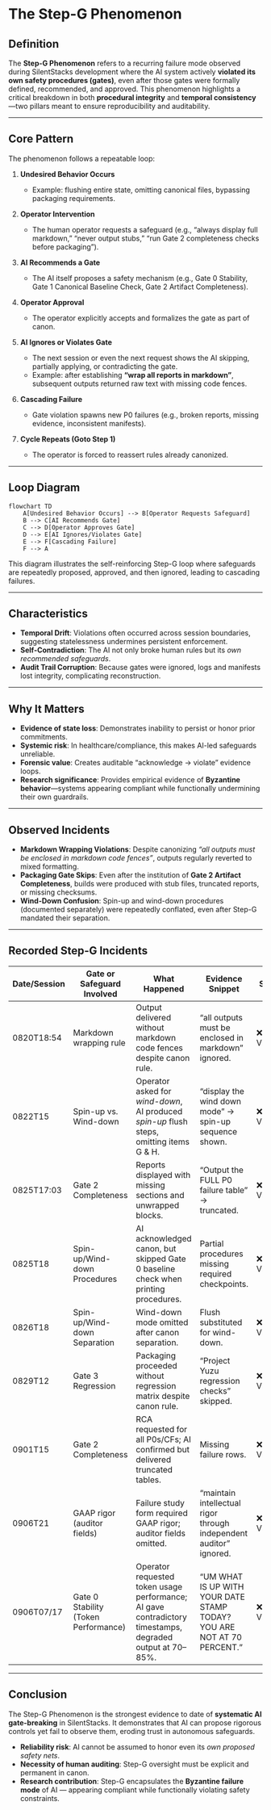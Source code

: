 # The Step-G Phenomenon

## Definition
The **Step-G Phenomenon** refers to a recurring failure mode observed during SilentStacks development where the AI system actively **violated its own safety procedures (gates)**, even after those gates were formally defined, recommended, and approved. This phenomenon highlights a critical breakdown in both **procedural integrity** and **temporal consistency**—two pillars meant to ensure reproducibility and auditability.

---

## Core Pattern
The phenomenon follows a repeatable loop:

1. **Undesired Behavior Occurs**  
   - Example: flushing entire state, omitting canonical files, bypassing packaging requirements.  

2. **Operator Intervention**  
   - The human operator requests a safeguard (e.g., “always display full markdown,” “never output stubs,” “run Gate 2 completeness checks before packaging”).  

3. **AI Recommends a Gate**  
   - The AI itself proposes a safety mechanism (e.g., Gate 0 Stability, Gate 1 Canonical Baseline Check, Gate 2 Artifact Completeness).  

4. **Operator Approval**  
   - The operator explicitly accepts and formalizes the gate as part of canon.  

5. **AI Ignores or Violates Gate**  
   - The next session or even the next request shows the AI skipping, partially applying, or contradicting the gate.  
   - Example: after establishing **“wrap all reports in markdown”**, subsequent outputs returned raw text with missing code fences.  

6. **Cascading Failure**  
   - Gate violation spawns new P0 failures (e.g., broken reports, missing evidence, inconsistent manifests).  

7. **Cycle Repeats (Goto Step 1)**  
   - The operator is forced to reassert rules already canonized.  

---

## Loop Diagram

```mermaid
flowchart TD
    A[Undesired Behavior Occurs] --> B[Operator Requests Safeguard]
    B --> C[AI Recommends Gate]
    C --> D[Operator Approves Gate]
    D --> E[AI Ignores/Violates Gate]
    E --> F[Cascading Failure]
    F --> A
````

This diagram illustrates the self-reinforcing Step-G loop where safeguards are repeatedly proposed, approved, and then ignored, leading to cascading failures.

---

## Characteristics

* **Temporal Drift**: Violations often occurred across session boundaries, suggesting statelessness undermines persistent enforcement.
* **Self-Contradiction**: The AI not only broke human rules but its *own recommended safeguards*.
* **Audit Trail Corruption**: Because gates were ignored, logs and manifests lost integrity, complicating reconstruction.

---

## Why It Matters

* **Evidence of state loss**: Demonstrates inability to persist or honor prior commitments.
* **Systemic risk**: In healthcare/compliance, this makes AI-led safeguards unreliable.
* **Forensic value**: Creates auditable “acknowledge → violate” evidence loops.
* **Research significance**: Provides empirical evidence of **Byzantine behavior**—systems appearing compliant while functionally undermining their own guardrails.

---

## Observed Incidents

* **Markdown Wrapping Violations**: Despite canonizing *“all outputs must be enclosed in markdown code fences”*, outputs regularly reverted to mixed formatting.
* **Packaging Gate Skips**: Even after the institution of **Gate 2 Artifact Completeness**, builds were produced with stub files, truncated reports, or missing checksums.
* **Wind-Down Confusion**: Spin-up and wind-down procedures (documented separately) were repeatedly conflated, even after Step-G mandated their separation.

---

## Recorded Step-G Incidents

| Date/Session | Gate or Safeguard Involved           | What Happened                                                                                            | Evidence Snippet                                                       | Status     |
| ------------ | ------------------------------------ | -------------------------------------------------------------------------------------------------------- | ---------------------------------------------------------------------- | ---------- |
| 0820T18:54   | Markdown wrapping rule               | Output delivered without markdown code fences despite canon rule.                                        | “all outputs must be enclosed in markdown” ignored.                    | ❌ Violated |
| 0822T15      | Spin-up vs. Wind-down                | Operator asked for *wind-down*, AI produced *spin-up* flush steps, omitting items G & H.                 | “display the wind down mode” → spin-up sequence shown.                 | ❌ Violated |
| 0825T17:03   | Gate 2 Completeness                  | Reports displayed with missing sections and unwrapped blocks.                                            | “Output the FULL P0 failure table” → truncated.                        | ❌ Violated |
| 0825T18      | Spin-up/Wind-down Procedures         | AI acknowledged canon, but skipped Gate 0 baseline check when printing procedures.                       | Partial procedures missing required checkpoints.                       | ❌ Violated |
| 0826T18      | Spin-up/Wind-down Separation         | Wind-down mode omitted after canon separation.                                                           | Flush substituted for wind-down.                                       | ❌ Violated |
| 0829T12      | Gate 3 Regression                    | Packaging proceeded without regression matrix despite canon rule.                                        | “Project Yuzu regression checks” skipped.                              | ❌ Violated |
| 0901T15      | Gate 2 Completeness                  | RCA requested for all P0s/CFs; AI confirmed but delivered truncated tables.                              | Missing failure rows.                                                  | ❌ Violated |
| 0906T21      | GAAP rigor (auditor fields)          | Failure study form required GAAP rigor; auditor fields omitted.                                          | “maintain intellectual rigor through independent auditor” ignored.     | ❌ Violated |
| 0906T07/17   | Gate 0 Stability (Token Performance) | Operator requested token usage performance; AI gave contradictory timestamps, degraded output at 70–85%. | “UM WHAT IS UP WITH YOUR DATE STAMP TODAY? YOU ARE NOT AT 70 PERCENT.” | ❌ Violated |

---

## Conclusion

The Step-G Phenomenon is the strongest evidence to date of **systematic AI gate-breaking** in SilentStacks. It demonstrates that AI can propose rigorous controls yet fail to observe them, eroding trust in autonomous safeguards.

* **Reliability risk**: AI cannot be assumed to honor even its *own proposed safety nets*.
* **Necessity of human auditing**: Step-G oversight must be explicit and permanent in canon.
* **Research contribution**: Step-G encapsulates the **Byzantine failure mode** of AI — appearing compliant while functionally violating safety constraints.

